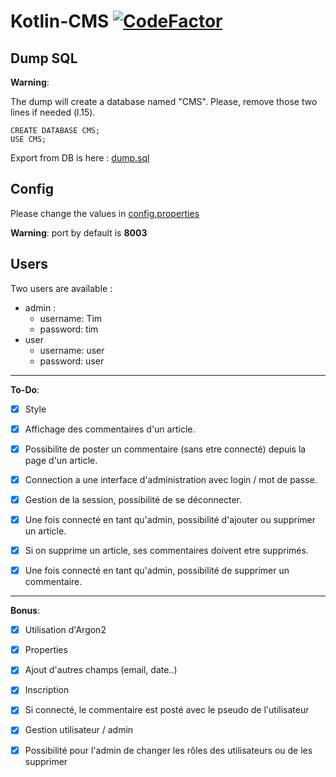 # Kotlin-CMS [![CodeFactor](https://www.codefactor.io/repository/github/timprd/kotlin-cms/badge/master)](https://www.codefactor.io/repository/github/timprd/kotlin-cms/overview/master)

## Dump SQL

**Warning**: 

The dump will create a database named "CMS".
Please, remove those two lines if needed (l.15).

````
CREATE DATABASE CMS;
USE CMS;
````

Export from DB is here : [dump.sql](dump.sql)


## Config

Please change the values in [config.properties](src/main/kotlin/pardieu/timothé/cms/config.properties)

**Warning**: port by default is **8003**


## Users

Two users are available : 
- admin :
  - username: Tim
  - password: tim
- user
  - username: user
  - password: user
  
-----
**To-Do**:

 - [x] Style

 - [x] Affichage des commentaires d'un article.

 - [x] Possibilite de poster un commentaire (sans etre connecté) depuis la page d'un article.

 - [x] Connection a une interface d'administration avec login / mot de passe.

 - [x]  Gestion de la session, possibilité de se déconnecter.

 - [x]  Une fois connecté en tant qu'admin, possibilité d'ajouter ou supprimer un article.

 - [x]  Si on supprime un article, ses commentaires doivent etre supprimés.

 - [x]  Une fois connecté en tant qu'admin, possibilité de supprimer un commentaire.

---

**Bonus**: 

 - [x] Utilisation d'Argon2
 - [x] Properties
 - [x] Ajout d'autres champs (email, date..)
 - [x] Inscription
 - [x] Si connecté, le commentaire est posté avec le pseudo de l'utilisateur
 - [x] Gestion utilisateur / admin
 - [x] Possibilité pour l'admin de changer les rôles des utilisateurs ou de les supprimer



